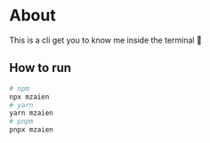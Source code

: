 # About 
This is a cli get you to know me inside the terminal 🤖

## How to run

```bash
# npm
npx mzaien
# yarn
yarn mzaien
# pnpm
pnpx mzaien
```